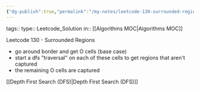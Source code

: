 ```yaml
---
{"dg-publish":true,"permalink":"/my-notes/leetcode-130-surrounded-regions/","created":"2024-10-14T22:35:32.425-05:00","updated":"2024-10-14T22:35:44.145-05:00"}
---
```



tags:: 
type:: Leetcode_Solution
in:: [[Algorithms MOC\|Algorithms MOC]]

Leetcode 130 - Surrounded Regions
- go around border and get O cells (base case)
- start a dfs "traversal" on each of these cells to get regions that aren't captured
- the remaining O cells are captured

[[Depth First Search (DFS)\|Depth First Search (DFS)]]

